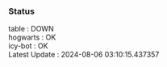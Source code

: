 ### Status


table : DOWN  
hogwarts : OK  
icy-bot : OK  
Latest Update : 2024-08-06 03:10:15.437357
